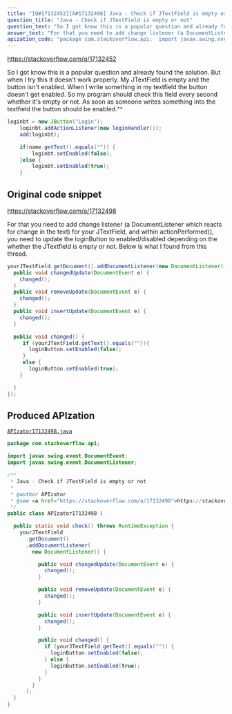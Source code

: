 ```yaml
---
title: "[Q#17132452][A#17132498] Java - Check if JTextField is empty or not"
question_title: "Java - Check if JTextField is empty or not"
question_text: "So I got know this is a popular question and already found the solution. But when I try this it doesn't work properly. My JTextField is empty and the button isn't enabled. When I write something in my textfield the button doesn't get enabled. So my program should check this field every second whether it's empty or not. As soon as someone writes something into the textfield the button should be enabled.^^"
answer_text: "For that you need to add change listener (a DocumentListener which reacts for change in the text) for your JTextField, and within actionPerformed(), you need to update the loginButton to enabled/disabled depending on the whether the JTextfield is empty or not. Below is what I found from this thread."
apization_code: "package com.stackoverflow.api;  import javax.swing.event.DocumentEvent; import javax.swing.event.DocumentListener;  /**  * Java - Check if JTextField is empty or not  *  * @author APIzator  * @see <a href=\"https://stackoverflow.com/a/17132498\">https://stackoverflow.com/a/17132498</a>  */ public class APIzator17132498 {    public static void check() throws RuntimeException {     yourJTextField       .getDocument()       .addDocumentListener(         new DocumentListener() {            public void changedUpdate(DocumentEvent e) {             changed();           }            public void removeUpdate(DocumentEvent e) {             changed();           }            public void insertUpdate(DocumentEvent e) {             changed();           }            public void changed() {             if (yourJTextField.getText().equals(\"\")) {               loginButton.setEnabled(false);             } else {               loginButton.setEnabled(true);             }           }         }       );   } }"
---
```


https://stackoverflow.com/q/17132452

So I got know this is a popular question and already found the solution. But when I try this it doesn&#x27;t work properly.
My JTextField is empty and the button isn&#x27;t enabled. When I write something in my textfield the button doesn&#x27;t get enabled.
So my program should check this field every second whether it&#x27;s empty or not. As soon as someone writes something into the textfield the button should be enabled.^^


```java
loginbt = new JButton("Login");
    loginbt.addActionListener(new loginHandler());
    add(loginbt);

    if(name.getText().equals("")) {
        loginbt.setEnabled(false);
    }else {
        loginbt.setEnabled(true);
    }
```


## Original code snippet

https://stackoverflow.com/a/17132498

For that you need to add change listener (a DocumentListener which reacts for change in the text) for your JTextField, and within actionPerformed(), you need to update the loginButton to enabled/disabled depending on the whether the JTextfield is empty or not.
Below is what I found from this thread.

```java
yourJTextField.getDocument().addDocumentListener(new DocumentListener() {
  public void changedUpdate(DocumentEvent e) {
    changed();
  }
  public void removeUpdate(DocumentEvent e) {
    changed();
  }
  public void insertUpdate(DocumentEvent e) {
    changed();
  }

  public void changed() {
     if (yourJTextField.getText().equals("")){
       loginButton.setEnabled(false);
     }
     else {
       loginButton.setEnabled(true);
    }

  }
});
```

## Produced APIzation

[`APIzator17132498.java`](https://github.com/pasqualesalza/apization-temp-data/raw/master/apizations/java/APIzator17132498.java)

```java
package com.stackoverflow.api;

import javax.swing.event.DocumentEvent;
import javax.swing.event.DocumentListener;

/**
 * Java - Check if JTextField is empty or not
 *
 * @author APIzator
 * @see <a href="https://stackoverflow.com/a/17132498">https://stackoverflow.com/a/17132498</a>
 */
public class APIzator17132498 {

  public static void check() throws RuntimeException {
    yourJTextField
      .getDocument()
      .addDocumentListener(
        new DocumentListener() {

          public void changedUpdate(DocumentEvent e) {
            changed();
          }

          public void removeUpdate(DocumentEvent e) {
            changed();
          }

          public void insertUpdate(DocumentEvent e) {
            changed();
          }

          public void changed() {
            if (yourJTextField.getText().equals("")) {
              loginButton.setEnabled(false);
            } else {
              loginButton.setEnabled(true);
            }
          }
        }
      );
  }
}

```